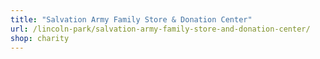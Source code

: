 ```yaml
---
title: "Salvation Army Family Store & Donation Center"
url: /lincoln-park/salvation-army-family-store-and-donation-center/
shop: charity
---
```

